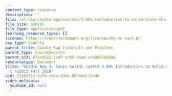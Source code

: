 ```yaml
---
content_type: resource
description: ''
file: /ol-ocw-studio-app/courses/3-091-introduction-to-solid-state-chemistry-fall-2018/2156071183f8c94a93de0838b8c12ddb_MIT3_091F18_GB3.pdf
file_size: 320185
file_type: application/pdf
learning_resource_types: []
license: https://creativecommons.org/licenses/by-nc-sa/4.0/
ocw_type: OCWFile
parent_title: Goodie Bag Tutorials and Problems
parent_type: CourseSection
parent_uid: 67bc8622-1cd7-acb5-5aa4-caa98556d6a0
resourcetype: Document
title: "Goodie Bag 3: Ionic Solids \u2013 3.091 Introduction to Solid-State Chemistry\
  \ \u2013 Fall 2018"
uid: 21560711-83f8-c94a-93de-0838b8c12ddb
video_metadata:
  youtube_id: null
---
```

